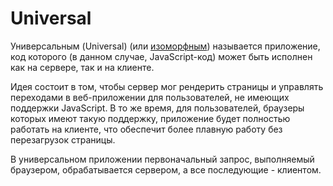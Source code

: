 # Universal

Универсальным (Universal) (или [изоморфным](ISOMORPHIC.md)) называется приложение, код которого (в данном случае, JavaScript-код) может быть исполнен как на сервере, так и на клиенте.

Идея состоит в том, чтобы сервер мог рендерить страницы и управлять переходами в веб-приложении для пользователей, не имеющих поддержки JavaScript. В то же время, для пользователей, браузеры которых имеют такую поддержку, приложение будет полностью работать на клиенте, что обеспечит более плавную работу без перезагрузок страницы.

В универсальном приложении первоначальный запрос, выполняемый браузером, обрабатывается сервером, а все последующие - клиентом.
